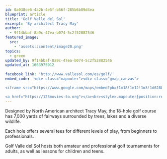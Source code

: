```yaml
---
id: 0a038ce6-4a2b-4e5f-b56f-285b6b89d4ea
blueprint: article
title: 'Golf Valle del Sol'
excerpt: 'By architect Tracy May'
author:
  - 9f14bbaf-8a9c-47ea-b074-5c2f52882546
featured_image:
  src:
    - 'assets::content/image20.png'
topics:
  - green
updated_by: 9f14bbaf-8a9c-47ea-b074-5c2f52882546
updated_at: 1663975912
 
facebook_link: 'http://www.vallesol.com/es/golf/'
embed_code: '<div class="mapouter"><div class="gmap_canvas">

<iframe src="https://www.google.com/maps/embed?pb=!1m18!1m12!1m3!1d62882.88617730547!2d-84.22886899062895!3d9.9189299670815!2m3!1f0!2f0!3f0!3m2!1i1024!2i768!4f13.1!3m3!1m2!1s0x8fa0f9bcfe2ace41%3A0xbcbcb9d32bc6571d!2sValle%20del%20Sol%20Golf%20Course!5e0!3m2!1ses!2sus!4v1663954914420!5m2!1ses!2sus" width="400" height="300" style="border:0;" allowfullscreen="" loading="lazy" referrerpolicy="no-referrer-when-downgrade"></iframe>

<a href="https://123movies-to.org"></a><br><style>.mapouter{position:relative;text-align:right;height:500px;width:1200px;}</style><style>.gmap_canvas {overflow:hidden;background:none!important;height:500px;width:1200px;}</style></div></div>'
---
```

Designed by North American architect Tracy May, the 18-hole golf course has 7,000 yards of fairways surrounded by trees, lakes and a diverse wildlife.

Each hole offers several tees for different levels of play, from beginners to professionals.

Golf Valle del Sol hosts both amateur and professional golf tournaments for adults, as well as lessons for children and teens.
